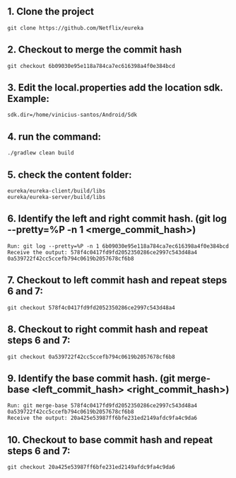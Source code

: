  ## 1. Clone the project 
    git clone https://github.com/Netflix/eureka

## 2. Checkout to merge the commit hash
    git checkout 6b09030e95e118a784ca7ec616398a4f0e384bcd

## 3. Edit the local.properties add the location sdk. Example:
    sdk.dir=/home/vinicius-santos/Android/Sdk

## 4. run the command:
    ./gradlew clean build

## 5. check the content folder: 
    eureka/eureka-client/build/libs
    eureka/eureka-server/build/libs

## 6. Identify the left and right commit hash. (git log --pretty=%P -n 1 <merge_commit_hash>)
    Run: git log --pretty=%P -n 1 6b09030e95e118a784ca7ec616398a4f0e384bcd
    Receive the output: 578f4c0417fd9fd2052350286ce2997c543d48a4 0a539722f42cc5ccefb794c0619b2057678cf6b8

## 7. Checkout to left commit hash and repeat steps 6 and 7:
    git checkout 578f4c0417fd9fd2052350286ce2997c543d48a4

## 8. Checkout to right commit hash and repeat steps 6 and 7:
    git checkout 0a539722f42cc5ccefb794c0619b2057678cf6b8

## 9. Identify the base commit hash. (git merge-base <left_commit_hash> <right_commit_hash>)
    Run: git merge-base 578f4c0417fd9fd2052350286ce2997c543d48a4 0a539722f42cc5ccefb794c0619b2057678cf6b8
    Receive the output: 20a425e53987ff6bfe231ed2149afdc9fa4c9da6

## 10. Checkout to base commit hash and repeat steps 6 and 7:
    git checkout 20a425e53987ff6bfe231ed2149afdc9fa4c9da6


